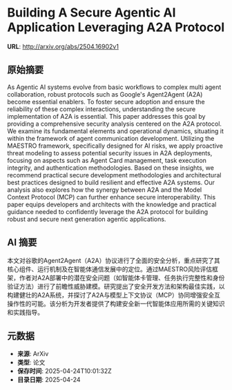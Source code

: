 # Building A Secure Agentic AI Application Leveraging A2A Protocol

**URL**: http://arxiv.org/abs/2504.16902v1

## 原始摘要

As Agentic AI systems evolve from basic workflows to complex multi agent
collaboration, robust protocols such as Google's Agent2Agent (A2A) become
essential enablers. To foster secure adoption and ensure the reliability of
these complex interactions, understanding the secure implementation of A2A is
essential. This paper addresses this goal by providing a comprehensive security
analysis centered on the A2A protocol. We examine its fundamental elements and
operational dynamics, situating it within the framework of agent communication
development. Utilizing the MAESTRO framework, specifically designed for AI
risks, we apply proactive threat modeling to assess potential security issues
in A2A deployments, focusing on aspects such as Agent Card management, task
execution integrity, and authentication methodologies.
  Based on these insights, we recommend practical secure development
methodologies and architectural best practices designed to build resilient and
effective A2A systems. Our analysis also explores how the synergy between A2A
and the Model Context Protocol (MCP) can further enhance secure
interoperability. This paper equips developers and architects with the
knowledge and practical guidance needed to confidently leverage the A2A
protocol for building robust and secure next generation agentic applications.


## AI 摘要

本文对谷歌的Agent2Agent（A2A）协议进行了全面的安全分析，重点研究了其核心组件、运行机制及在智能体通信发展中的定位。通过MAESTRO风险评估框架，作者对A2A部署中的潜在安全问题（如智能体卡管理、任务执行完整性和身份验证方法）进行了前瞻性威胁建模。研究提出了安全开发方法和架构最佳实践，以构建健壮的A2A系统，并探讨了A2A与模型上下文协议（MCP）协同增强安全互操作性的可能。该分析为开发者提供了构建安全新一代智能体应用所需的关键知识和实践指导。

## 元数据

- **来源**: ArXiv
- **类型**: 论文
- **保存时间**: 2025-04-24T10:01:32Z
- **目录日期**: 2025-04-24
